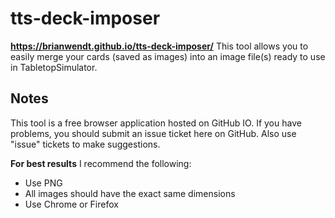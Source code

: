 # tts-deck-imposer
**https://brianwendt.github.io/tts-deck-imposer/**
This tool allows you to easily merge your cards (saved as images) into an image file(s) ready to use in TabletopSimulator.
## Notes
This tool is a free browser application hosted on GitHub IO. If you have problems, you should submit an issue ticket here on GitHub. Also use "issue" tickets to make suggestions.

**For best results** I recommend the following:
* Use PNG
* All images should have the exact same dimensions
* Use Chrome or Firefox

